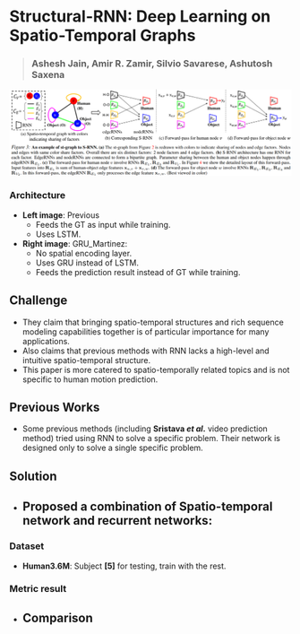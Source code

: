 # Structural-RNN: Deep Learning on Spatio-Temporal Graphs
> ### Ashesh Jain, Amir R. Zamir, Silvio Savarese, Ashutosh Saxena
![Network](/assets/structural_rnn_models.png)



### Architecture

- __Left image__: Previous 
    - Feeds the GT as input while training.
    - Uses LSTM.
- __Right image__: GRU_Martinez:
    - No spatial encoding layer. 
    - Uses GRU instead of LSTM.
    - Feeds the prediction result instead of GT while training.



## Challenge

- They claim that bringing spatio-temporal structures and rich sequence modeling capabilities together is of particular importance for many applications. 
- Also claims that previous methods with RNN lacks a high-level and intuitive spatio-temporal structure.
- This paper is more catered to spatio-temporally related topics and is not specific to human motion prediction.



## Previous Works
- Some previous methods (including __Sristava _et al_.__ video prediction method) tried using RNN to solve a specific problem. 
Their network is designed only to solve a single specific problem.



## Solution

- Proposed a combination of Spatio-temporal network and recurrent networks:
    - 


### Dataset 

- **Human3.6M**: Subject **[5]** for testing, train with the rest.



### Metric result

- Comparison
    - 
